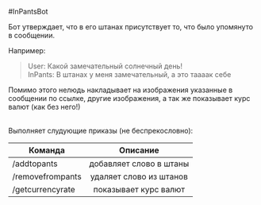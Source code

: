 #InPantsBot

Бот утверждает, что в его штанах присутствует то, что было упомянуто в сообщении.

Например:

> User: Какой замечательный солнечный день!<br />
> InPants: В штанах у меня замечательный, а это таааак себе

Помимо этого нелюдь накладывает на изображения указанные в сообщении по ссылке, другие изображения, а так же показывает курс валют (как без него!)
<br /><br />

Выполняет слудующие приказы (не беспрекословно):

| Команда       | Описание           |
| ------------- |:------------------:|
| /addtopants     | добавляет слово в штаны    |
| /removefrompants    | удаляет слово из штанов |
| /getcurrencyrate  | показывает курс валют  |